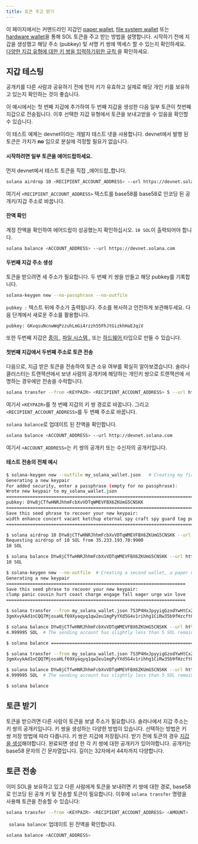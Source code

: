 ```yaml
---
title: 토큰 주고 받기
---
```


이 페이지에서는 커맨드라인 지갑인 [ paper wallet](../wallet-guide/paper-wallet.md), [file system wallet](../wallet-guide/file-system-wallet.md) 또는 [hardware wallet](../wallet-guide/hardware-wallets.md)을 통해 SOL 토큰을 주고 받는 방법을 설명합니다. 시작하기 전에 지갑을 생성했고 해당 주소 (pubkey) 및 서명 키 쌍에 액세스 할 수 있는지 확인하세요. [ 다양한 지갑 유형에 대한 키 쌍을 입력하기위한 규칙 ](../cli/conventions.md#keypair-conventions)을 확인하세요.

## 지갑 테스팅

공개키를 다른 사람과 공유하기 전에 먼저 키가 유효하고 실제로 해당 개인 키를 보유하고 있는지 확인하는 것이 좋습니다.

이 예시에서는 첫 번째 지갑에 추가하여 두 번째 지갑을 생성한 다음 일부 토큰이 첫번째 지갑으로 전송됩니다. 이후 선택한 지갑 유형에서 토큰을 보내고받을 수 있음을 확인할 수 있습니다.

이 테스트 예제는 devnet이라는 개발자 테스트 넷을 사용합니다. devnet에서 발행 된 토큰은 가치가 **no** 임으로 분실에 걱정할 필요가 없습니다.

#### 시작하려면 일부 토큰을 에어드랍하세요.

먼저 devnet에서 테스트 토큰을 직접 _에어드랍_합니다.

```bash
solana airdrop 10 <RECIPIENT_ACCOUNT_ADDRESS> --url https://devnet.solana.com
```

여기서 `<RECIPIENT_ACCOUNT_ADDRESS>` 텍스트를 base58를 base58로 인코딩 된 공개키/지갑 주소로 바꿉니다.

#### 잔액 확인

계정 잔액을 확인하여 에어드랍이 성공했는지 확인하십시오. ` 10 SOL `이 출력되어야 합니다.

```bash
solana balance <ACCOUNT_ADDRESS> --url https://devnet.solana.com

```

#### 두번째 지갑 주소 생성

토큰을 받으려면 새 주소가 필요합니다. 두 번째 키 쌍을 만들고 해당 pubkey를 기록합니다.

```bash
solana-keygen new --no-passphrase --no-outfile
```

` pubkey : ` 텍스트 뒤에 주소가 출력됩니다. 주소를 복사하고 안전하게 보관해두세요. 다음 단계에서 새로운 주소를 활용합니다.

```text
pubkey: GKvqsuNcnwWqPzzuhLmGi4rzzh55FhJtGizkhHaEJqiV

```

또한 두번째 지갑은 [ 종이 ](../wallet-guide/paper-wallet#creating-multiple-paper-wallet-addresses), [ 파일 시스템 ](../wallet-guide/file-system-wallet.md#creating-multiple-file-system-wallet-addresses), 또는 [ 하드웨어 ](../wallet-guide/hardware-wallets.md#multiple-addresses-on-a-single-hardware-wallet) 타입으로 만들 수 있습니다.

#### 첫번째 지갑에서 두번째 주소로 토큰 전송

다음으로, 지급 받은 토큰을 전송하여 토큰 소유 여부를 확실히 알아보겠습니다. 솔라나 클러스터는 트랜잭션에서 보낸 사람의 공개키에 해당하는 개인키 쌍으로 트랜잭션에 서명하는 경우에만 전송을 수락합니다.

```bash
solana transfer --from <KEYPAIR> <RECIPIENT_ACCOUNT_ADDRESS> 5 --url https://devnet.solana.com --fee-payer <KEYPAIR>
```

여기서 `<KEYPAIR>`를 첫 번째 지갑의 키 쌍 경로로 바꿉니다. 그리고 `<RECIPIENT_ACCOUNT_ADDRESS>`를 두 번째 주소로 바꿉니다.

`solana balance`로 업데이트 된 잔액을 확인합니다.

```bash
solana balance <ACCOUNT_ADDRESS> --url http://devnet.solana.com
```

여기서 `<ACCOUNT_ADDRESS>`는 키 쌍의 공개키 또는 수신자의 공개키입니다.

#### 테스트 전송의 전체 예시

```bash
$ solana-keygen new --outfile my_solana_wallet.json   # Creating my first wallet, a file system wallet
Generating a new keypair
For added security, enter a passphrase (empty for no passphrase):
Wrote new keypair to my_solana_wallet.json
==========================================================================
pubkey: DYw8jCTfwHNRJhhmFcbXvVDTqWMEVFBX6ZKUmG5CNSKK                          # Here is the address of the first wallet
==========================================================================
Save this seed phrase to recover your new keypair:
width enhance concert vacant ketchup eternal spy craft spy guard tag punch    # If this was a real wallet, never share these words on the internet like this!
==========================================================================

$ solana airdrop 10 DYw8jCTfwHNRJhhmFcbXvVDTqWMEVFBX6ZKUmG5CNSKK --url https://devnet.solana.com  # Airdropping 10 SOL to my wallet's address/pubkey
Requesting airdrop of 10 SOL from 35.233.193.70:9900
10 SOL

$ solana balance DYw8jCTfwHNRJhhmFcbXvVDTqWMEVFBX6ZKUmG5CNSKK --url https://devnet.solana.com # Check the address's balance
10 SOL

$ solana-keygen new --no-outfile  # Creating a second wallet, a paper wallet
Generating a new keypair
====================================================================
Save this seed phrase to recover your new keypair:
clump panic cousin hurt coast charge engage fall eager urge win love   # If this was a real wallet, never share these words on the internet like this!
====================================================================

$ solana transfer --from my_solana_wallet.json 7S3P4HxJpyyigGzodYwHtCxZyUQe9JiBMHyRWXArAaKv 5 --url https://devnet.solana.com --fee-payer my_solana_wallet.json  # Transferring tokens to the public address of the paper wallet
3gmXvykAd1nCQQ7MjosaHLf69Xyaqyq1qw2eu1mgPyYXd5G4v1rihhg1CiRw35b9fHzcftGKKEu4mbUeXY2pEX2z  # This is the transaction signature

$ solana balance DYw8jCTfwHNRJhhmFcbXvVDTqWMEVFBX6ZKUmG5CNSKK --url https://devnet.solana.com
4.999995 SOL  # The sending account has slightly less than 5 SOL remaining due to the 0.000005 SOL transaction fee payment

$ solana balance ====================================================================

$ solana transfer --from my_solana_wallet.json 7S3P4HxJpyyigGzodYwHtCxZyUQe9JiBMHyRWXArAaKv 5 --url https://devnet.solana.com --fee-payer my_solana_wallet.json  # Transferring tokens to the public address of the paper wallet
3gmXvykAd1nCQQ7MjosaHLf69Xyaqyq1qw2eu1mgPyYXd5G4v1rihhg1CiRw35b9fHzcftGKKEu4mbUeXY2pEX2z  # This is the transaction signature

$ solana balance DYw8jCTfwHNRJhhmFcbXvVDTqWMEVFBX6ZKUmG5CNSKK --url https://devnet.solana.com
4.999995 SOL  # The sending account has slightly less than 5 SOL remaining due to the 0.000005 SOL transaction fee payment

$ solana balance 

```

## 토큰 받기

토큰을 받으려면 다른 사람이 토큰을 보낼 주소가 필요합니다. 솔라나에서 지갑 주소는 키 쌍의 공개키입니다. 키 쌍을 생성하는 다양한 방법이 있습니다. 선택하는 방법은 키 쌍 저장 방법에 따라 다릅니다. 키 쌍은 지갑에 저장됩니다. 받기 전에 토큰의 경우 [지갑을 생성](../wallet-guide/cli.md)해야합니다. 완료되면 생성 한 각 키 쌍에 대한 공개키가 있어야합니다. 공개키는 base58 문자의 긴 문자열입니다. 길이는 32자에서 44자까지 다양합니다.

## 토큰 전송

이미 SOL을 보유하고 있고 다른 사람에게 토큰을 보내려면 키 쌍에 대한 경로, base58로 인코딩 된 공개 키 및 전송할 토큰이 필요합니다. 이후에 `solana transfer` 명령을 사용해 토큰을 전송할 수 있습니다:

```bash
solana transfer --from <KEYPAIR> <RECIPIENT_ACCOUNT_ADDRESS> <AMOUNT> --fee-payer <KEYPAIR>
```

` solana balance`: 업데이트 된 잔액을 확인합니다.

```bash
solana balance <ACCOUNT_ADDRESS>
```
